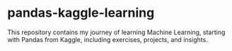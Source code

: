 # pandas-kaggle-learning
This repository contains my journey of learning Machine Learning, starting with Pandas from Kaggle, including exercises, projects, and insights.
